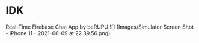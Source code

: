 # IDK
Real-Time Firebase Chat App by beRUPU
![] (Images/Simulator Screen Shot - iPhone 11 - 2021-06-09 at 22.39.56.png)
